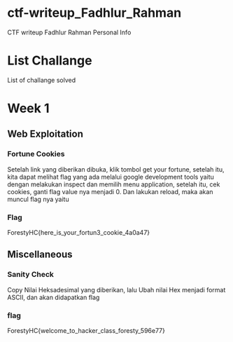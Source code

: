 # ctf-writeup_Fadhlur_Rahman
CTF writeup Fadhlur Rahman
Personal Info 

# List Challange
List of challange solved

# Week 1
## Web Exploitation 
### Fortune Cookies 
Setelah link yang diberikan dibuka, klik tombol get your fortune, setelah itu, kita dapat melihat flag yang ada melalui google development tools
yaitu dengan melakukan inspect dan memilih menu application, setelah itu, cek cookies, ganti flag value nya menjadi 0. Dan lakukan reload, maka akan muncul flag nya 
yaitu 

### Flag 
ForestyHC{here_is_your_fortun3_cookie_4a0a47}

## Miscellaneous
### Sanity Check
Copy Nilai Heksadesimal yang diberikan, lalu Ubah nilai Hex menjadi format ASCII, dan akan didapatkan flag 

### flag 
ForestyHC{welcome_to_hacker_class_foresty_596e77}


